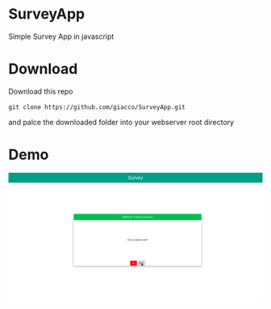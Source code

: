 # SurveyApp
Simple Survey App in javascript

# Download
Download this repo 
```git
git clone https://github.com/giacco/SurveyApp.git
```

and palce the downloaded folder into your webserver root directory

# Demo
![](./surveyAppDemo.gif)
